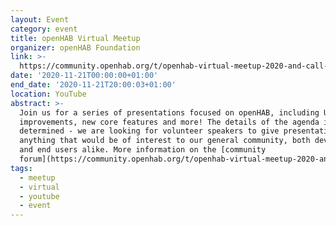 ```yaml
---
layout: Event
category: event
title: openHAB Virtual Meetup
organizer: openHAB Foundation
link: >-
  https://community.openhab.org/t/openhab-virtual-meetup-2020-and-call-for-presentations/104987
date: '2020-11-21T00:00:00+01:00'
end_date: '2020-11-21T20:00:03+01:00'
location: YouTube
abstract: >-
  Join us for a series of presentations focused on openHAB, including UI
  improvements, new core features and more! The details of the agenda is to be
  determined - we are looking for volunteer speakers to give presentations about
  anything that would be of interest to our general community, both developers
  and end users alike. More information on the [community
  forum](https://community.openhab.org/t/openhab-virtual-meetup-2020-and-call-for-presentations/104987).
tags:
  - meetup
  - virtual
  - youtube
  - event
---
```

 
